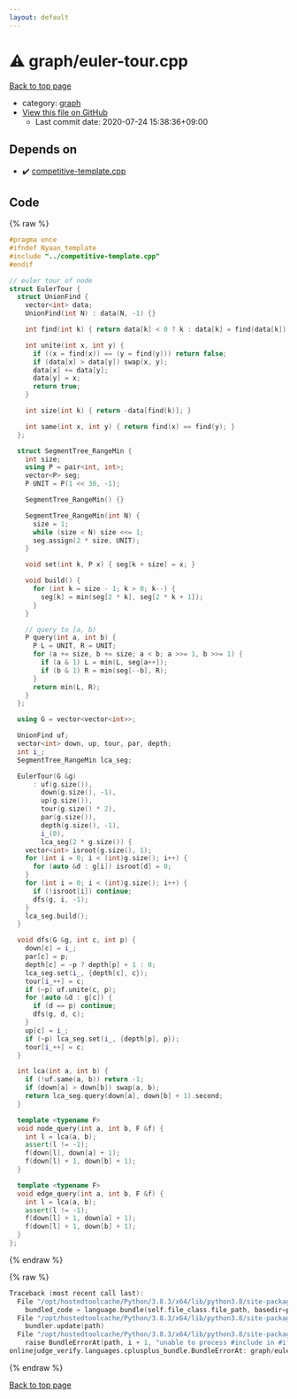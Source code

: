 ```yaml
---
layout: default
---
```


<!-- mathjax config similar to math.stackexchange -->
<script type="text/javascript" async
  src="https://cdnjs.cloudflare.com/ajax/libs/mathjax/2.7.5/MathJax.js?config=TeX-MML-AM_CHTML">
</script>
<script type="text/x-mathjax-config">
  MathJax.Hub.Config({
    TeX: { equationNumbers: { autoNumber: "AMS" }},
    tex2jax: {
      inlineMath: [ ['$','$'] ],
      processEscapes: true
    },
    "HTML-CSS": { matchFontHeight: false },
    displayAlign: "left",
    displayIndent: "2em"
  });
</script>

<script type="text/javascript" src="https://cdnjs.cloudflare.com/ajax/libs/jquery/3.4.1/jquery.min.js"></script>
<script src="https://cdn.jsdelivr.net/npm/jquery-balloon-js@1.1.2/jquery.balloon.min.js" integrity="sha256-ZEYs9VrgAeNuPvs15E39OsyOJaIkXEEt10fzxJ20+2I=" crossorigin="anonymous"></script>
<script type="text/javascript" src="../../assets/js/copy-button.js"></script>
<link rel="stylesheet" href="../../assets/css/copy-button.css" />


# :warning: graph/euler-tour.cpp

<a href="../../index.html">Back to top page</a>

* category: <a href="../../index.html#f8b0b924ebd7046dbfa85a856e4682c8">graph</a>
* <a href="{{ site.github.repository_url }}/blob/master/graph/euler-tour.cpp">View this file on GitHub</a>
    - Last commit date: 2020-07-24 15:38:36+09:00




## Depends on

* :heavy_check_mark: <a href="../competitive-template.cpp.html">competitive-template.cpp</a>


## Code

<a id="unbundled"></a>
{% raw %}
```cpp
#pragma once
#ifndef Nyaan_template
#include "../competitive-template.cpp"
#endif

// euler tour of node
struct EulerTour {
  struct UnionFind {
    vector<int> data;
    UnionFind(int N) : data(N, -1) {}

    int find(int k) { return data[k] < 0 ? k : data[k] = find(data[k]); }

    int unite(int x, int y) {
      if ((x = find(x)) == (y = find(y))) return false;
      if (data[x] > data[y]) swap(x, y);
      data[x] += data[y];
      data[y] = x;
      return true;
    }

    int size(int k) { return -data[find(k)]; }

    int same(int x, int y) { return find(x) == find(y); }
  };

  struct SegmentTree_RangeMin {
    int size;
    using P = pair<int, int>;
    vector<P> seg;
    P UNIT = P(1 << 30, -1);

    SegmentTree_RangeMin() {}

    SegmentTree_RangeMin(int N) {
      size = 1;
      while (size < N) size <<= 1;
      seg.assign(2 * size, UNIT);
    }

    void set(int k, P x) { seg[k + size] = x; }

    void build() {
      for (int k = size - 1; k > 0; k--) {
        seg[k] = min(seg[2 * k], seg[2 * k + 1]);
      }
    }

    // query to [a, b)
    P query(int a, int b) {
      P L = UNIT, R = UNIT;
      for (a += size, b += size; a < b; a >>= 1, b >>= 1) {
        if (a & 1) L = min(L, seg[a++]);
        if (b & 1) R = min(seg[--b], R);
      }
      return min(L, R);
    }
  };

  using G = vector<vector<int>>;

  UnionFind uf;
  vector<int> down, up, tour, par, depth;
  int i_;
  SegmentTree_RangeMin lca_seg;

  EulerTour(G &g)
      : uf(g.size()),
        down(g.size(), -1),
        up(g.size()),
        tour(g.size() * 2),
        par(g.size()),
        depth(g.size(), -1),
        i_(0),
        lca_seg(2 * g.size()) {
    vector<int> isroot(g.size(), 1);
    for (int i = 0; i < (int)g.size(); i++) {
      for (auto &d : g[i]) isroot[d] = 0;
    }
    for (int i = 0; i < (int)g.size(); i++) {
      if (!isroot[i]) continue;
      dfs(g, i, -1);
    }
    lca_seg.build();
  }

  void dfs(G &g, int c, int p) {
    down[c] = i_;
    par[c] = p;
    depth[c] = ~p ? depth[p] + 1 : 0;
    lca_seg.set(i_, {depth[c], c});
    tour[i_++] = c;
    if (~p) uf.unite(c, p);
    for (auto &d : g[c]) {
      if (d == p) continue;
      dfs(g, d, c);
    }
    up[c] = i_;
    if (~p) lca_seg.set(i_, {depth[p], p});
    tour[i_++] = c;
  }

  int lca(int a, int b) {
    if (!uf.same(a, b)) return -1;
    if (down[a] > down[b]) swap(a, b);
    return lca_seg.query(down[a], down[b] + 1).second;
  }

  template <typename F>
  void node_query(int a, int b, F &f) {
    int l = lca(a, b);
    assert(l != -1);
    f(down[l], down[a] + 1);
    f(down[l] + 1, down[b] + 1);
  }

  template <typename F>
  void edge_query(int a, int b, F &f) {
    int l = lca(a, b);
    assert(l != -1);
    f(down[l] + 1, down[a] + 1);
    f(down[l] + 1, down[b] + 1);
  }
};
```
{% endraw %}

<a id="bundled"></a>
{% raw %}
```cpp
Traceback (most recent call last):
  File "/opt/hostedtoolcache/Python/3.8.3/x64/lib/python3.8/site-packages/onlinejudge_verify/docs.py", line 349, in write_contents
    bundled_code = language.bundle(self.file_class.file_path, basedir=pathlib.Path.cwd())
  File "/opt/hostedtoolcache/Python/3.8.3/x64/lib/python3.8/site-packages/onlinejudge_verify/languages/cplusplus.py", line 185, in bundle
    bundler.update(path)
  File "/opt/hostedtoolcache/Python/3.8.3/x64/lib/python3.8/site-packages/onlinejudge_verify/languages/cplusplus_bundle.py", line 306, in update
    raise BundleErrorAt(path, i + 1, "unable to process #include in #if / #ifdef / #ifndef other than include guards")
onlinejudge_verify.languages.cplusplus_bundle.BundleErrorAt: graph/euler-tour.cpp: line 3: unable to process #include in #if / #ifdef / #ifndef other than include guards

```
{% endraw %}

<a href="../../index.html">Back to top page</a>

